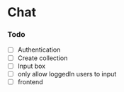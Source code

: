 # Chat

### Todo

- [ ] Authentication
- [ ] Create collection
- [ ] Input box
- [ ] only allow loggedIn users to input
- [ ] frontend
